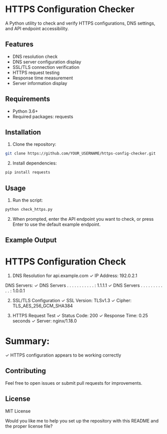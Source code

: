 # HTTPS Configuration Checker

A Python utility to check and verify HTTPS configurations, DNS settings, and API endpoint accessibility.

## Features

- DNS resolution check
- DNS server configuration display
- SSL/TLS connection verification
- HTTPS request testing
- Response time measurement
- Server information display

## Requirements

- Python 3.6+
- Required packages: requests


## Installation

1. Clone the repository:
```bash
git clone https://github.com/YOUR_USERNAME/https-config-checker.git
```
2. Install dependencies:
```bash
pip install requests
```

## Usage
1. Run the script:
```bash
python check_https.py
```
2. When prompted, enter the API endpoint you want to check, or press Enter to use the default example endpoint.

## Example Output
HTTPS Configuration Check
==================================================

1. DNS Resolution for api.example.com
✓ IP Address: 192.0.2.1

DNS Servers:
✓ DNS Servers . . . . . . . . . . . : 1.1.1.1
✓ DNS Servers . . . . . . . . . . . : 1.0.0.1

2. SSL/TLS Configuration
✓ SSL Version: TLSv1.3
✓ Cipher: TLS_AES_256_GCM_SHA384

3. HTTPS Request Test
✓ Status Code: 200
✓ Response Time: 0.25 seconds
✓ Server: nginx/1.18.0

Summary:
==================================================
✓ HTTPS configuration appears to be working correctly

## Contributing
Feel free to open issues or submit pull requests for improvements.

## License
MIT License

Would you like me to help you set up the repository with this README and the proper license file?
